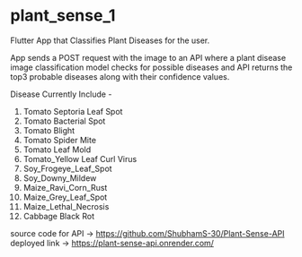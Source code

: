# plant_sense_1

Flutter App that Classifies Plant Diseases for the user.

App sends a POST request with the image to an API where a plant disease image classification model checks for possible diseases and API returns the top3 probable diseases along with their confidence values.

Disease Currently Include -

1. Tomato Septoria Leaf Spot
2. Tomato Bacterial Spot
3. Tomato Blight
4. Tomato Spider Mite
5. Tomato Leaf Mold
6. Tomato_Yellow Leaf Curl Virus
7. Soy_Frogeye_Leaf_Spot
8. Soy_Downy_Mildew
9. Maize_Ravi_Corn_Rust
10. Maize_Grey_Leaf_Spot
11. Maize_Lethal_Necrosis
12. Cabbage Black Rot

source code for API -> <https://github.com/ShubhamS-30/Plant-Sense-API>
deployed link -> <https://plant-sense-api.onrender.com/>
